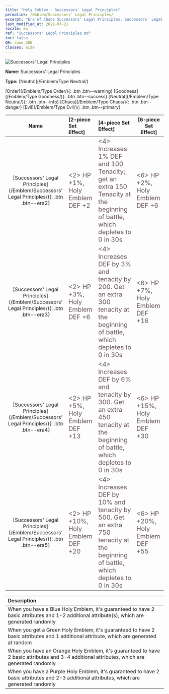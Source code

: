 ```yaml
---
title: "Holy Emblem - Successors' Legal Principles"
permalink: /Emblem/Successors' Legal Principles/
excerpt: "Era of Chaos Successors' Legal Principles. Successors' Legal Principles. Era of Chaos Holy Emblem Successors' Legal Principles. Era of Chaos Neutral Successors' Legal Principles"
last_modified_at: 2021-07-21
locale: en
ref: "Successors' Legal Principles.md"
toc: false
QR: rune_306
classes: wide
---
```


  ![Successors' Legal Principles](/images/r/rune_icon_306.png)

 **Name:** Successors' Legal Principles

 **Type:** [Neutral](/Emblem/Type Neutral/)

  [Order](/Emblem/Type Order/){: .btn .btn--warning}   [Goodness](/Emblem/Type Goodness/){: .btn .btn--success}   [Neutral](/Emblem/Type Neutral/){: .btn .btn--info}   [Chaos](/Emblem/Type Chaos/){: .btn .btn--danger}   [Evil](/Emblem/Type Evil/){: .btn .btn--primary} 

  |  Name    | [2-piece Set Effect] | [4-piece Set Effect] | [6-piece Set Effect]  | 
  |:-----------------------:|:-------------------|:-----------------|----------------| 
  | [Successors' Legal Principles](/Emblem/Successors' Legal Principles/){: .btn .btn--era2} | <span style="color: #645252;font-size:20px">&lt;2&gt; HP +1%, Holy Emblem DEF +2</span> | <span style="color: #645252;font-size:20px">&lt;4&gt; Increases 1% DEF and 100 Tenacity; get an extra 150 Tenacity at the beginning of battle, which depletes to 0 in 30s</span> | <span style="color: #645252;font-size:20px">&lt;6&gt; HP +2%, Holy Emblem DEF +6</span> | 
  | [Successors' Legal Principles](/Emblem/Successors' Legal Principles/){: .btn .btn--era3} | <span style="color: #645252;font-size:20px">&lt;2&gt; HP +3%, Holy Emblem DEF +6</span> | <span style="color: #645252;font-size:20px">&lt;4&gt; Increases DEF by 3% and tenacity by 200. Get an extra 300 tenacity at the beginning of battle, which depletes to 0 in 30s</span> | <span style="color: #645252;font-size:20px">&lt;6&gt; HP +7%, Holy Emblem DEF +16</span> | 
  | [Successors' Legal Principles](/Emblem/Successors' Legal Principles/){: .btn .btn--era4} | <span style="color: #645252;font-size:20px">&lt;2&gt; HP +5%, Holy Emblem DEF +13</span> | <span style="color: #645252;font-size:20px">&lt;4&gt; Increases DEF by 6% and tenacity by 300. Get an extra 450 tenacity at the beginning of battle, which depletes to 0 in 30s</span> | <span style="color: #645252;font-size:20px">&lt;6&gt; HP +15%, Holy Emblem DEF +30</span> | 
  | [Successors' Legal Principles](/Emblem/Successors' Legal Principles/){: .btn .btn--era5} | <span style="color: #645252;font-size:20px">&lt;2&gt; HP +10%, Holy Emblem DEF +20</span> | <span style="color: #645252;font-size:20px">&lt;4&gt; Increases DEF by 10% and tenacity by 500. Get an extra 750 tenacity at the beginning of battle, which depletes to 0 in 30s</span> | <span style="color: #645252;font-size:20px">&lt;6&gt; HP +20%, Holy Emblem DEF +55</span> | 

  |         Description            | 
  |:-------------------------------|
  | When you have a Blue Holy Emblem, it's guaranteed to have 2 basic attributes and 1-2 additional attribute(s), which are generated randomly |
  | When you get a Green Holy Emblem, it's guaranteed to have 2 basic attributes and 1 additional attribute, which are generated at random |
  | When you have an Orange Holy Emblem, it's guaranteed to have 2 basic attributes and 3-4 additional attributes, which are generated randomly |
  | When you have a Purple Holy Emblem, it's guaranteed to have 2 basic attributes and 2-3 additional attributes, which are generated randomly |
